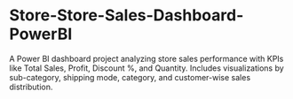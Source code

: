 # Store-Store-Sales-Dashboard-PowerBI
A Power BI dashboard project analyzing store sales performance with KPIs like Total Sales, Profit, Discount %, and Quantity. Includes visualizations by sub-category, shipping mode, category, and customer-wise sales distribution.
